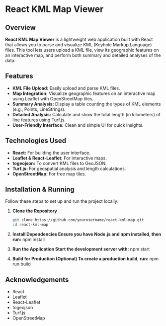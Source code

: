 # React KML Map Viewer

## Overview

**React KML Map Viewer** is a lightweight web application built with React that allows you to parse and visualize KML (Keyhole Markup Language) files. This tool lets users upload a KML file, view its geographic features on an interactive map, and perform both summary and detailed analyses of the data.

## Features

- **KML File Upload:** Easily upload and parse KML files.
- **Map Integration:** Visualize geographic features on an interactive map using Leaflet with OpenStreetMap tiles.
- **Summary Analysis:** Display a table counting the types of KML elements (e.g., Points, LineStrings).
- **Detailed Analysis:** Calculate and show the total length (in kilometers) of line features using Turf.js.
- **User-Friendly Interface:** Clean and simple UI for quick insights.

## Technologies Used

- **React:** For building the user interface.
- **Leaflet & React-Leaflet:** For interactive maps.
- **togeojson:** To convert KML files to GeoJSON.
- **Turf.js:** For geospatial analysis and length calculations.
- **OpenStreetMap:** For free map tiles.

## Installation & Running

Follow these steps to set up and run the project locally:

1. **Clone the Repository**
   ```bash
   git clone https://github.com/yourusername/react-kml-map.git
   cd react-kml-map

2. **Install Dependencies Ensure you have Node.js and npm installed, then run:**
    npm install

3. **Run the Application Start the development server with:**
    npm start

4. **Build for Production (Optional) To create a production build, run:**
    npm run build

## Acknowledgements

* React
* Leaflet
* React-Leaflet
* togeojson
* Turf.js
* OpenStreetMap

